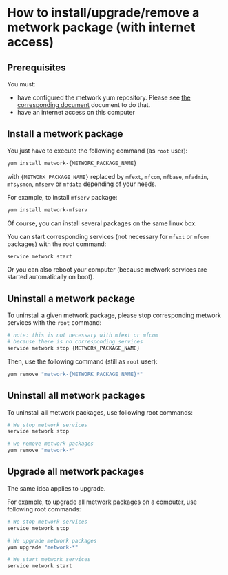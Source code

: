 # How to install/upgrade/remove a metwork package (with internet access)

## Prerequisites

You must:

- have configured the metwork yum repository. Please see [the corresponding document](configure_metwork_repo.md) document to do that.
- have an internet access on this computer

## Install a metwork package

You just have to execute the following command (as `root` user):

```bash
yum install metwork-{METWORK_PACKAGE_NAME}
```

with `{METWORK_PACKAGE_NAME}` replaced by `mfext`, `mfcom`, `mfbase`, `mfadmin`, `mfsysmon`, `mfserv` or `mfdata` depending of your needs.

For example, to install `mfserv` package:

```bash
yum install metwork-mfserv
```

Of course, you can install several packages on the same linux box.

You can start corresponding services (not necessary for `mfext` or `mfcom` packages) with the root command:

```bash
service metwork start
```

Or you can also reboot your computer (because metwork services are started automatically on boot).


## Uninstall a metwork package

To uninstall a given metwork package, please stop corresponding metwork services with the `root` command:

```bash
# note: this is not necessary with mfext or mfcom
# because there is no corresponding services
service metwork stop {METWORK_PACKAGE_NAME}
```

Then, use the following command (still as `root` user):

```bash
yum remove "metwork-{METWORK_PACKAGE_NAME}*"
```

## Uninstall all metwork packages

To uninstall all metwork packages, use following root commands:

```bash
# We stop metwork services
service metwork stop

# we remove metwork packages
yum remove "metwork-*"
```

## Upgrade all metwork packages

The same idea applies to upgrade.

For example, to upgrade all metwork packages on a computer, use following root commands:

```bash
# We stop metwork services
service metwork stop

# We upgrade metwork packages
yum upgrade "metwork-*"

# We start metwork services
service metwork start
```
